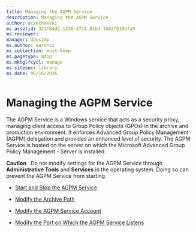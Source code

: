 ```yaml
---
title: Managing the AGPM Service
description: Managing the AGPM Service
author: aczechowski
ms.assetid: 331f64d2-1236-4711-81b4-1b92f019bfa5
ms.reviewer: 
manager: dansimp
ms.author: aaroncz
ms.collection: must-keep
ms.pagetype: mdop
ms.mktglfcycl: manage
ms.sitesec: library
ms.date: 06/16/2016
---
```



# Managing the AGPM Service


The AGPM Service is a Windows service that acts as a security proxy, managing client access to Group Policy objects (GPOs) in the archive and production environment. It enforces Advanced Group Policy Management (AGPM) delegation and provides an enhanced level of security. The AGPM Service is hosted on the server on which the Microsoft Advanced Group Policy Management - Server is installed.

**Caution**  
Do not modify settings for the AGPM Service through **Administrative Tools** and **Services** in the operating system. Doing so can prevent the AGPM Service from starting.

 

-   [Start and Stop the AGPM Service](start-and-stop-the-agpm-service.md)

-   [Modify the Archive Path](modify-the-archive-path.md)

-   [Modify the AGPM Service Account](modify-the-agpm-service-account.md)

-   [Modify the Port on Which the AGPM Service Listens](modify-the-port-on-which-the-agpm-service-listens.md)

 

 





